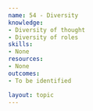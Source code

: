 ```yaml
---
name: 54 - Diversity
knowledge:
- Diversity of thought
- Diversity of roles
skills:
- None
resources:
- None
outcomes:
- To be identified

layout: topic
---
```

